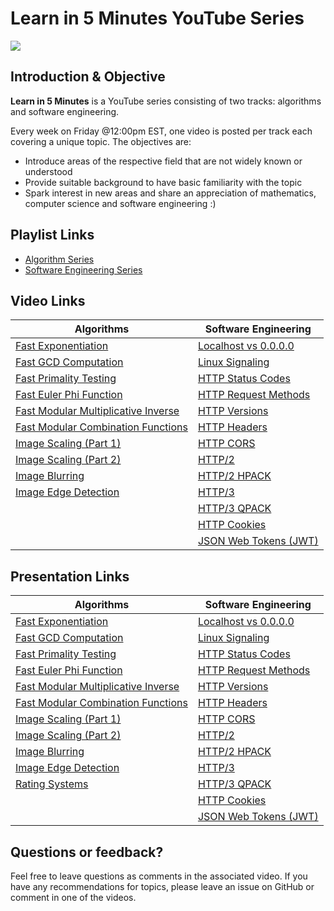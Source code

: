 # Learn in 5 Minutes YouTube Series 
![](https://i.imgur.com/QbnhHsJ.png)

## Introduction & Objective
**Learn in 5 Minutes** is a YouTube series consisting of two tracks: algorithms and software engineering. 

Every week on Friday @12:00pm EST, one video is posted per track each covering a unique topic. The objectives are:
- Introduce areas of the respective field that are not widely known or understood
- Provide suitable background to have basic familiarity with the topic
- Spark interest in new areas and share an appreciation of mathematics, computer science and software engineering :) 

## Playlist Links
- [Algorithm Series](https://www.youtube.com/watch?v=WAzGvZbaAOw&list=PLIRuSslToIDgg3otNlmIFhrNFJ5G4Zkbr)
- [Software Engineering Series](https://www.youtube.com/watch?v=ahYgoV8MDtg&list=PLIRuSslToIDgX7leusWZqzAIQAfvDG1mJ)

## Video Links 
| Algorithms                                                          | Software Engineering                                                |
|---------------------------------------------------------------------|---------------------------------------------------------------------|
| [Fast Exponentiation](https://www.youtube.com/watch?v=WAzGvZbaAOw)  | [Localhost vs 0.0.0.0](https://www.youtube.com/watch?v=ahYgoV8MDtg) |
| [Fast GCD Computation](https://www.youtube.com/watch?v=I-DClW_0bhU) | [Linux Signaling](https://www.youtube.com/watch?v=zXZK3xVLyYc)    |
| [Fast Primality Testing](https://www.youtube.com/watch?v=Yxo9d0HCmmI&list=LL1x8xbTXmulYknwNDyrBImQ&index=3&t=0s)| [HTTP Status Codes](https://www.youtube.com/watch?v=eCzkqTdBjP4)      |
| [Fast Euler Phi Function](https://www.youtube.com/watch?v=a0yI1b5PEaY&list=PLIRuSslToIDgg3otNlmIFhrNFJ5G4Zkbr&index=4) | [HTTP Request Methods](https://www.youtube.com/watch?v=XQLCJa--3rA&list=PLIRuSslToIDgg3otNlmIFhrNFJ5G4Zkbr&index=6)|
| [Fast Modular Multiplicative Inverse](https://www.youtube.com/watch?v=a2SPLj4gKXI&list=PLIRuSslToIDgg3otNlmIFhrNFJ5G4Zkbr&index=5) | [HTTP Versions](https://www.youtube.com/watch?v=RbQBnYN5f7g)|
| [Fast Modular Combination Functions](https://www.youtube.com/watch?v=XQLCJa--3rA&list=PLIRuSslToIDgg3otNlmIFhrNFJ5G4Zkbr&index=6) | [HTTP Headers](https://www.youtube.com/watch?v=1v7RoeXyww4) |
| [Image Scaling (Part 1)](https://www.youtube.com/watch?v=R9mnjPgDCQk&list=PLIRuSslToIDgg3otNlmIFhrNFJ5G4Zkbr&index=8)| [HTTP CORS](https://www.youtube.com/watch?v=MeqQIpmvxMA)|
| [Image Scaling (Part 2)](https://www.youtube.com/watch?v=HQHuQv4a8cU)| [HTTP/2](https://www.youtube.com/watch?v=azbFKQWrhrE&list=PLIRuSslToIDgX7leusWZqzAIQAfvDG1mJ&index=8)|
| [Image Blurring](https://youtu.be/SIhuPb-PLto)| [HTTP/2 HPACK](https://youtu.be/mc-wefMCX8k)|
| [Image Edge Detection](https://www.youtube.com/watch?v=gmrbZOpPeno)| [HTTP/3](https://www.youtube.com/watch?v=aJZeI8w5kAs&feature=youtu.be)|
| | [HTTP/3 QPACK](https://youtu.be/TQERHcPnTsc)|
| | [HTTP Cookies](https://www.youtube.com/watch?v=EqvUF_tVry0)|
||[JSON Web Tokens (JWT)](https://www.youtube.com/watch?v=pKrR85YgaRE&feature=youtu.be)|


## Presentation Links
| Algorithms                                                          | Software Engineering                                                |
|---------------------------------------------------------------------|---------------------------------------------------------------------|
| [Fast Exponentiation](https://docs.google.com/presentation/d/1zZ-ShaWUYz5fThn-2juSkenVrSEDVnrgA_heAfV27zs/edit?usp=sharing)  | [Localhost vs 0.0.0.0](https://docs.google.com/presentation/d/1GnT5zhMVVl6S1F0cSYRgF-7EFXHNkkSQLHs-YcigBjY/edit?usp=sharing) |
| [Fast GCD Computation](https://docs.google.com/presentation/d/1yfZySV5q_I0cRPPtYUl5iGiE-oUmEX7oOOxgArsKuCU/edit?usp=sharing) | [Linux Signaling](https://docs.google.com/presentation/d/1kcryPnmxIpODRbA9MgHqwzzutWmuF9oBd0QRoX0dLIw/edit?usp=sharing)    |
| [Fast Primality Testing](https://docs.google.com/presentation/d/1mROUEpDbx0N3YMcs8ZAvB4y3SHYqPNzPd0_Ak_obWJs/edit?usp=sharing)| [HTTP Status Codes](https://docs.google.com/presentation/d/1cWqajmdqHNT_RbEmqyrJLYUP0-twDWvAyVjlJ9Anilk/edit?usp=sharing) |
| [Fast Euler Phi Function](https://docs.google.com/presentation/d/18ioh-75DeEyspi3eMGQaHP6MOhwvaYPCPuHkN3kBVt8/edit?usp=sharing) | [HTTP Request Methods](https://docs.google.com/presentation/d/1grk7SvdVEaTIdtHNAwNJn6BydZDcy0juEuClWSnTyIk/edit?usp=sharing)|
| [Fast Modular Multiplicative Inverse](https://docs.google.com/presentation/d/1TDMYAisIep4nICUF_vDRDYbOjVFQ4k2p4S3fTqWCg_o/edit?usp=sharing)| [HTTP Versions](https://docs.google.com/presentation/d/13YA8Ym2YmM5IVnAg3Dl4JcMpoVIpyNzM6C-F1Y7WuNY/edit?usp=sharing) |
| [Fast Modular Combination Functions](https://docs.google.com/presentation/d/1yl-KFEXjmVPROMrXVcSfCpNo51NQHQ-565M2WAOT7lM/edit?usp=sharing) | [HTTP Headers](https://docs.google.com/presentation/d/1RpZ4heG5CHVUEQHhtFxGIdkl4q6laG3hmwM_pC97K2c/edit?usp=sharing)|X
| [Image Scaling (Part 1)](https://docs.google.com/presentation/d/1INQLMYawKDCPNv2u3EMwWJ_1Ya8YiMy148RIu2vkf8g/edit?usp=sharing) | [HTTP CORS](https://docs.google.com/presentation/d/18Cw8hOsn7OcTUCk3jkj-t8mTWp10_oFh7qSMxkePv98/edit?usp=sharing)|
| [Image Scaling (Part 2)](https://docs.google.com/presentation/d/1zqpFtLrDXP93UfSLz-9fvR1CaywuNeZJ39bc5Ur0FDs/edit?usp=sharing) | [HTTP/2](https://docs.google.com/presentation/d/1XY_hV0x-YjMXH6OV49rcI8Cqh3fdkTDWdfC_PhhMQsk/edit?usp=sharing)|
| [Image Blurring](https://docs.google.com/presentation/d/15EeWkT8DkP1OJI3yilpgVBb2DMycLeDpqesDO0F97pw/edit?usp=sharing)| [HTTP/2 HPACK](https://docs.google.com/presentation/d/1KLbBYOUUfDd3vG_ThcMzhw-GObxC_Ck4gQkabHSO4OI/edit?usp=sharing)|
| [Image Edge Detection](https://docs.google.com/presentation/d/1adkTBGF4WQbg339klNmzc9hYyje8OYl1MP2QFi9-lag/edit?usp=sharing) | [HTTP/3](https://docs.google.com/presentation/d/1A3Fkrr0Spb7vA6Rw_O-YRd2L7WqqqOwXx_pIUfGwp8E/edit?usp=sharing)|
| [Rating Systems](https://docs.google.com/presentation/d/1okHVsAP_lvnrgsOjZ4iXnI3qXQu3hZRAd8cNWVJkw8A/edit?usp=sharing) | [HTTP/3 QPACK](https://docs.google.com/presentation/d/1DvHirB_kM9mKf-6ra_raqu0h15vXwovgGnffDRHK9es/edit?usp=sharing)|
| | [HTTP Cookies](https://docs.google.com/presentation/d/16D37AZ_2ff3AfqPW1QXS9ycIPrAWCnNaprh023RY1Zw/edit?usp=sharing)|
| | [JSON Web Tokens (JWT)](https://docs.google.com/presentation/d/1j6DgeLW22AfnJuQrJoLVmglSaOGDghYOi2NLZ3cFr5M/edit?usp=sharing)|

## Questions or feedback?
Feel free to leave questions as comments in the associated video. If you have any recommendations for topics, please leave an issue on GitHub or comment in one of the videos.
